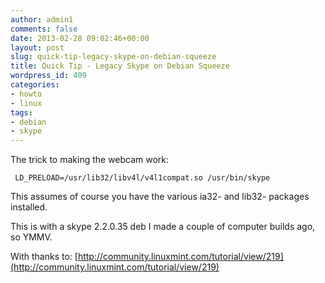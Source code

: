 ```yaml
---
author: admin1
comments: false
date: 2013-02-28 09:02:46+00:00
layout: post
slug: quick-tip-legacy-skype-on-debian-squeeze
title: Quick Tip - Legacy Skype on Debian Squeeze
wordpress_id: 409
categories:
- howto
- linux
tags:
- debian
- skype
---
```


The trick to making the webcam work:

    
     LD_PRELOAD=/usr/lib32/libv4l/v4l1compat.so /usr/bin/skype


This assumes of course you have the various ia32- and lib32- packages installed.

This is with a skype 2.2.0.35 deb I made a couple of computer builds ago, so YMMV.

With thanks to: [http://community.linuxmint.com/tutorial/view/219](http://community.linuxmint.com/tutorial/view/219)


